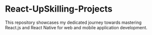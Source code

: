 # React-UpSkilling-Projects
This repository showcases my dedicated journey towards mastering React.js and React Native for web and mobile application development.
